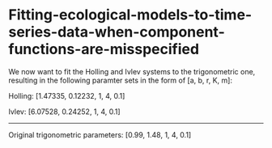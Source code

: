 # Fitting-ecological-models-to-time-series-data-when-component-functions-are-misspecified

We now want to fit the Holling and Ivlev systems to the trigonometric one, resulting in the following paramter sets in the form of [a, b, r, K, m]:


Holling: 
[1.47335, 0.12232, 1, 4, 0.1]

Ivlev: 
[6.07528, 0.24252, 1, 4, 0.1]

---------------------------------

Original trigonometric parameters:
[0.99, 1.48, 1, 4, 0.1]


